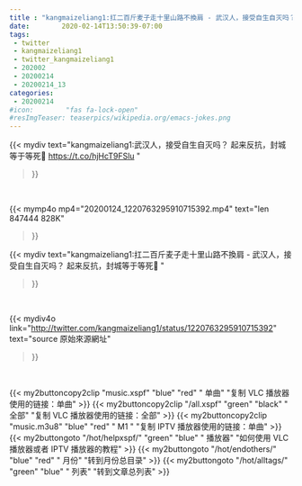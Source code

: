 ```yaml
---
title : "kangmaizeliang1:扛二百斤麦子走十里山路不換肩 - 武汉人，接受自生自灭吗？  起来反抗，封城等于等死👊 "
date:        2020-02-14T13:50:39-07:00
tags:
 - twitter
 - kangmaizeliang1
 - twitter_kangmaizeliang1
 - 202002
 - 20200214
 - 20200214_13
categories:
 - 20200214
#icon:        "fas fa-lock-open"
#resImgTeaser: teaserpics/wikipedia.org/emacs-jokes.png
---
```


{{< mydiv text="kangmaizeliang1:武汉人，接受自生自灭吗？  起来反抗，封城等于等死👊 https://t.co/hjHcT9FSlu "
>}}
<br>


{{< mymp4o mp4="20200124_1220763295910715392.mp4"
text="len 847444    828K"
>}}


{{< mydiv text="kangmaizeliang1:扛二百斤麦子走十里山路不換肩 - 武汉人，接受自生自灭吗？  起来反抗，封城等于等死👊 "
>}}
<br>

{{< mydiv4o link="http://twitter.com/kangmaizeliang1/status/1220763295910715392"
text="source 原始來源網址"
>}}


<br>



{{< my2buttoncopy2clip "music.xspf"        "blue"   "red"    " 单曲"  "复制 VLC 播放器使用的链接：单曲" >}} {{< my2buttoncopy2clip "/all.xspf"         "green"  "black"  " 全部"  "复制 VLC 播放器使用的链接：全部" >}} {{< my2buttoncopy2clip "music.m3u8"        "blue"   "red"    " M1 "    "复制 IPTV 播放器使用的链接：单曲" >}} {{< my2buttongoto      "/hot/helpxspf/"    "green"  "blue"   " 播放器" "如何使用 VLC 播放器或者 IPTV 播放器的教程" >}} {{< my2buttongoto      "/hot/endothers/"   "blue"   "red"    " 月份"   "转到月份总目录" >}} {{< my2buttongoto      "/hot/alltags/"     "green"  "blue"   " 列表"   "转到文章总列表" >}} 
